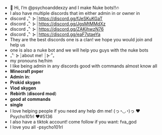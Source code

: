 - 👋 Hi, I’m @psychoanddexzy and I make Nuke bots!!🔥 
- I also have multiple discords that im either admin in or owner in
- discord ₊˚ˑ ⊱┊https://discord.gg/fJeSKuKGaT
- discord ₊˚ˑ ⊱┊https://discord.gg/JgsMtMMdXz
- discord ₊˚ˑ ⊱┊https://discord.gg/ZAKjhwzN76
- discord ₊˚ˑ ⊱┊https://discord.gg/eaF7staeYa
- They are the best discords one is a clan! we hope you would join and help us 
- one is also a nuke bot and we will help you guys with the nuke bots 
- ₊˚ˑ ⊱┊about me! ┊⊱ˑ˚₊
- my pronouns he/him
- I like being admin in any discords good with commands almost know all
- 𝐌𝐢𝐧𝐞𝐜𝐫𝐚𝐟𝐭 𝐩𝐯𝐩𝐞𝐫
- 𝐀𝐝𝐦𝐢𝐧 𝐢𝐧:
- 𝐏𝐫𝐨𝐤𝐢𝐝 𝐬𝐤𝐲𝐠𝐞𝐧
- 𝐕𝐢𝐨𝐝 𝐬𝐤𝐲𝐠𝐞𝐧
- 𝐑𝐞𝐛𝐢𝐫𝐭𝐡 (𝐝𝐢𝐬𝐜𝐨𝐫𝐝 𝐦𝐨𝐝)
- 𝐠𝐨𝐨𝐝 𝐚𝐭 𝐜𝐨𝐦𝐦𝐚𝐧𝐝𝐬
- 𝐬𝐢𝐧𝐠𝐥𝐞
- I love helping people if you need any help dm me! (っ◔◡◔)っ ♥ Psycho101rl ♥#5136
- I also have a tiktok account! come follow if you want: fva_god
- I love you all -psycho101rl

